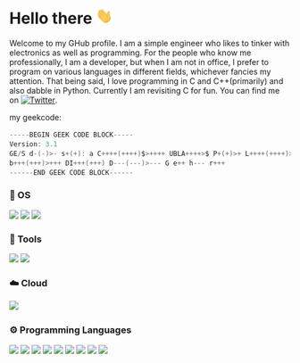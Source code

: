 # Hello there <img src="https://raw.githubusercontent.com/artemisfowl/artemisfowl/master/assets/gifs/wave.gif" width="30px">

Welcome to my GHub profile. I am a simple engineer who likes to tinker with electronics as well as programming. For the people who know me professionally, I am a developer, but when I am not in
office, I prefer to program on various languages in different fields, whichever fancies my attention. That being said, I love programming in C and C++(primarily) and also dabble in Python. Currently
I am revisiting C for fun. You can find me on [![Twitter][1.2]][1].

my geekcode:

```c
-----BEGIN GEEK CODE BLOCK-----
Version: 3.1
GE/S d-(-)>- s+(+): a C++++(++++)$>++++ UBLA++++>$ P+(+)>+ L++++(++++)>++++ !E---(---)>--- W-(-)$>- N++(++) !o K-? w--$ !O- !M- !V- !PS PE@ Y+(+)>+ PGP+++(+++)$>+++ t+(+)>+ 5+ !X R++(++)>++ tv@
b+++(+++)>+++ DI+++(+++) D---(---)>--- G e++ h--- r+++
------END GEEK CODE BLOCK------
```

### 💽 OS
![](https://img.shields.io/badge/OS-Ubuntu-informational?style=flat&logo=ubuntu&logoColor=white&color=2bbc8a)
![](https://img.shields.io/badge/OS-Debian-informational?style=flat&logo=debian&logoColor=white&color=2bbc8a)
![](https://img.shields.io/badge/OS-Linux-informational?style=flat&logo=linux&logoColor=white&color=2bbc8a)

### 🔧 Tools
![](https://img.shields.io/badge/Editor-Vim-informational?style=flat&logo=vim&logoColor=white&color=2bbc8a)
![](https://img.shields.io/badge/Tools-Docker-informational?style=flat&logo=docker&logoColor=white&color=2bbc8a)

### ☁️  Cloud
![](https://img.shields.io/badge/Cloud-Digital_Ocean-informational?style=flat&logo=digitalocean&logoColor=white&color=2bbc8a)

### ⚙️  Programming Languages
![](https://img.shields.io/badge/Code-C-informational?style=flat&logo=c&logoColor=white&color=2bbc8a)
![](https://img.shields.io/badge/Code-C++-informational?style=flat&logo=c%2B%2B&logoColor=white&color=2bbc8a)
![](https://img.shields.io/badge/Code-Python-informational?style=flat&logo=python&logoColor=white&color=2bbc8a)
![](https://img.shields.io/badge/Code-Java-informational?style=flat&logo=java&logoColor=white&color=2bbc8a)
![](https://img.shields.io/badge/Code-JavaScript-informational?style=flat&logo=javascript&logoColor=white&color=2bbc8a)
![](https://img.shields.io/badge/Code-Golang-informational?style=flat&logo=go&logoColor=white&color=2bbc8a)
![](https://img.shields.io/badge/Code-Make-informational?style=flat&logo=cmake&logoColor=white&color=2bbc8a)
![](https://img.shields.io/badge/Code-React-informational?style=flat&logo=react&logoColor=white&color=2bbc8a)
![](https://img.shields.io/badge/Shell-Bash-informational?style=flat&logo=gnu-bash&logoColor=white&color=2bbc8a)

<!-- icons without padding -->
[1.2]: http://i.imgur.com/wWzX9uB.png

<!-- links to your social media accounts -->
[1]: https://twitter.com/krat0soverdrive

<!--
**artemisfowl/artemisfowl** is a ✨ _special_ ✨ repository because its `README.md` (this file) appears on your GitHub profile.

Here are some ideas to get you started:

- 🔭 I’m currently working on ...
- 🌱 I’m currently learning ...
- 👯 I’m looking to collaborate on ...
- 🤔 I’m looking for help with ...
- 💬 Ask me about ...
- 📫 How to reach me: ...
- 😄 Pronouns: ...
- ⚡ Fun fact: ...
-->

